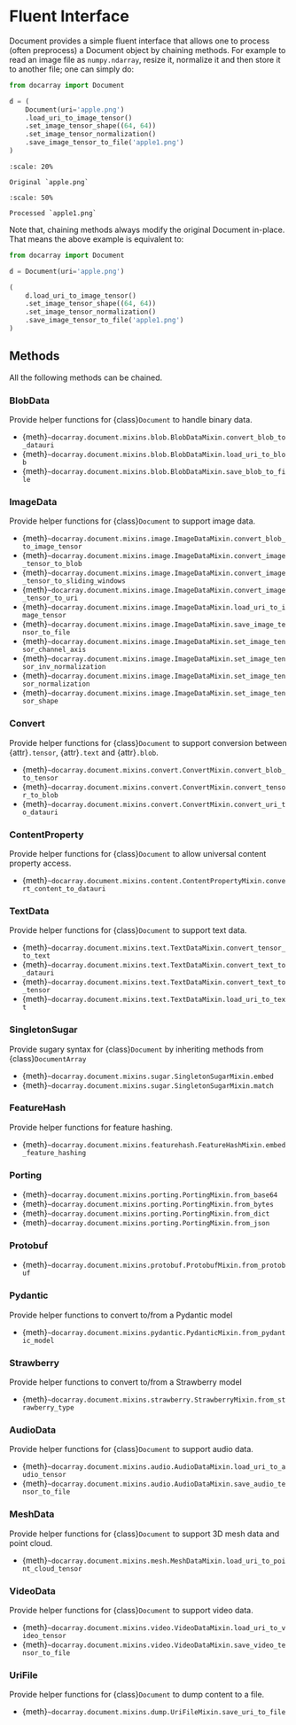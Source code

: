 # Fluent Interface

Document provides a simple fluent interface that allows one to process (often preprocess) a Document object by chaining methods. For example to read an image file as `numpy.ndarray`, resize it, normalize it and then store it to another file; one can simply do:

```python
from docarray import Document

d = (
    Document(uri='apple.png')
    .load_uri_to_image_tensor()
    .set_image_tensor_shape((64, 64))
    .set_image_tensor_normalization()
    .save_image_tensor_to_file('apple1.png')
)
```

```{figure} images/apple.png
:scale: 20%

Original `apple.png`
```

```{figure} images/apple1.png
:scale: 50%

Processed `apple1.png`
```


Note that, chaining methods always modify the original Document in-place. That means the above example is equivalent to:

```python
from docarray import Document

d = Document(uri='apple.png')

(
    d.load_uri_to_image_tensor()
    .set_image_tensor_shape((64, 64))
    .set_image_tensor_normalization()
    .save_image_tensor_to_file('apple1.png')
)
```


## Methods

All the following methods can be chained.


<!-- fluent-interface-start -->
### BlobData
Provide helper functions for {class}`Document` to handle binary data.
- {meth}`~docarray.document.mixins.blob.BlobDataMixin.convert_blob_to_datauri`
- {meth}`~docarray.document.mixins.blob.BlobDataMixin.load_uri_to_blob`
- {meth}`~docarray.document.mixins.blob.BlobDataMixin.save_blob_to_file`


### ImageData
Provide helper functions for {class}`Document` to support image data.
- {meth}`~docarray.document.mixins.image.ImageDataMixin.convert_blob_to_image_tensor`
- {meth}`~docarray.document.mixins.image.ImageDataMixin.convert_image_tensor_to_blob`
- {meth}`~docarray.document.mixins.image.ImageDataMixin.convert_image_tensor_to_sliding_windows`
- {meth}`~docarray.document.mixins.image.ImageDataMixin.convert_image_tensor_to_uri`
- {meth}`~docarray.document.mixins.image.ImageDataMixin.load_uri_to_image_tensor`
- {meth}`~docarray.document.mixins.image.ImageDataMixin.save_image_tensor_to_file`
- {meth}`~docarray.document.mixins.image.ImageDataMixin.set_image_tensor_channel_axis`
- {meth}`~docarray.document.mixins.image.ImageDataMixin.set_image_tensor_inv_normalization`
- {meth}`~docarray.document.mixins.image.ImageDataMixin.set_image_tensor_normalization`
- {meth}`~docarray.document.mixins.image.ImageDataMixin.set_image_tensor_shape`


### Convert
Provide helper functions for {class}`Document` to support conversion between {attr}`.tensor`, {attr}`.text`
and {attr}`.blob`.
- {meth}`~docarray.document.mixins.convert.ConvertMixin.convert_blob_to_tensor`
- {meth}`~docarray.document.mixins.convert.ConvertMixin.convert_tensor_to_blob`
- {meth}`~docarray.document.mixins.convert.ConvertMixin.convert_uri_to_datauri`


### ContentProperty
Provide helper functions for {class}`Document` to allow universal content property access.
- {meth}`~docarray.document.mixins.content.ContentPropertyMixin.convert_content_to_datauri`


### TextData
Provide helper functions for {class}`Document` to support text data.
- {meth}`~docarray.document.mixins.text.TextDataMixin.convert_tensor_to_text`
- {meth}`~docarray.document.mixins.text.TextDataMixin.convert_text_to_datauri`
- {meth}`~docarray.document.mixins.text.TextDataMixin.convert_text_to_tensor`
- {meth}`~docarray.document.mixins.text.TextDataMixin.load_uri_to_text`


### SingletonSugar
Provide sugary syntax for {class}`Document` by inheriting methods from {class}`DocumentArray`
- {meth}`~docarray.document.mixins.sugar.SingletonSugarMixin.embed`
- {meth}`~docarray.document.mixins.sugar.SingletonSugarMixin.match`


### FeatureHash
Provide helper functions for feature hashing.
- {meth}`~docarray.document.mixins.featurehash.FeatureHashMixin.embed_feature_hashing`


### Porting

- {meth}`~docarray.document.mixins.porting.PortingMixin.from_base64`
- {meth}`~docarray.document.mixins.porting.PortingMixin.from_bytes`
- {meth}`~docarray.document.mixins.porting.PortingMixin.from_dict`
- {meth}`~docarray.document.mixins.porting.PortingMixin.from_json`


### Protobuf

- {meth}`~docarray.document.mixins.protobuf.ProtobufMixin.from_protobuf`


### Pydantic
Provide helper functions to convert to/from a Pydantic model
- {meth}`~docarray.document.mixins.pydantic.PydanticMixin.from_pydantic_model`


### Strawberry
Provide helper functions to convert to/from a Strawberry model
- {meth}`~docarray.document.mixins.strawberry.StrawberryMixin.from_strawberry_type`


### AudioData
Provide helper functions for {class}`Document` to support audio data.
- {meth}`~docarray.document.mixins.audio.AudioDataMixin.load_uri_to_audio_tensor`
- {meth}`~docarray.document.mixins.audio.AudioDataMixin.save_audio_tensor_to_file`


### MeshData
Provide helper functions for {class}`Document` to support 3D mesh data and point cloud.
- {meth}`~docarray.document.mixins.mesh.MeshDataMixin.load_uri_to_point_cloud_tensor`


### VideoData
Provide helper functions for {class}`Document` to support video data.
- {meth}`~docarray.document.mixins.video.VideoDataMixin.load_uri_to_video_tensor`
- {meth}`~docarray.document.mixins.video.VideoDataMixin.save_video_tensor_to_file`


### UriFile
Provide helper functions for {class}`Document` to dump content to a file.
- {meth}`~docarray.document.mixins.dump.UriFileMixin.save_uri_to_file`


<!-- fluent-interface-end -->
